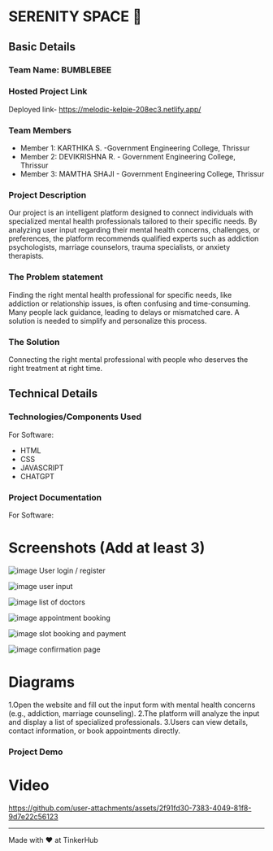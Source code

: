 

# SERENITY SPACE 🎯


## Basic Details
### Team Name: BUMBLEBEE


### Hosted Project Link
Deployed link- https://melodic-kelpie-208ec3.netlify.app/


### Team Members
- Member 1: KARTHIKA S. -Government Engineering College, Thrissur
- Member 2: DEVIKRISHNA R. - Government Engineering College, Thrissur
- Member 3: MAMTHA SHAJI - Government Engineering College, Thrissur


### Project Description
Our project is an intelligent platform designed to connect individuals with specialized mental health professionals tailored to their specific needs. By analyzing user input regarding their mental health concerns, challenges, or preferences, the platform recommends qualified experts such as addiction psychologists, marriage counselors, trauma specialists, or anxiety therapists.

### The Problem statement
Finding the right mental health professional for specific needs, like addiction or relationship issues, is often confusing and time-consuming. Many people lack guidance, leading to delays or mismatched care. A solution is needed to simplify and personalize this process.

### The Solution
Connecting the right mental professional with people who deserves the right treatment at right time.

## Technical Details
### Technologies/Components Used
For Software:
- HTML
- CSS
- JAVASCRIPT
- CHATGPT



### Project Documentation
For Software:

# Screenshots (Add at least 3)
![image](https://github.com/user-attachments/assets/ea360226-33d9-47c1-b24f-7e4e3ad097dc)
User login / register


![image](https://github.com/user-attachments/assets/f0acf3fb-0eb9-4f56-910e-f834c1b65b99)
user input

![image](https://github.com/user-attachments/assets/fee2704c-33b7-42d5-8a7a-5bac08fad236)
list of doctors

![image](https://github.com/user-attachments/assets/c427c1c6-a05e-463c-98ef-cebeb76006b0)
appointment booking

![image](https://github.com/user-attachments/assets/a04119dd-01df-48cb-bfcf-99f789a5c6ec)
slot booking and payment

![image](https://github.com/user-attachments/assets/b22d6fe0-0a86-4812-86a9-d8539a7776fb)
confirmation page





# Diagrams
1.Open the website and fill out the input form with mental health concerns (e.g., addiction, marriage counseling).
2.The platform will analyze the input and display a list of specialized professionals.
3.Users can view details, contact information, or book appointments directly.





### Project Demo
# Video
https://github.com/user-attachments/assets/2f91fd30-7383-4049-81f8-9d7e22c56123


---
Made with ❤️ at TinkerHub




